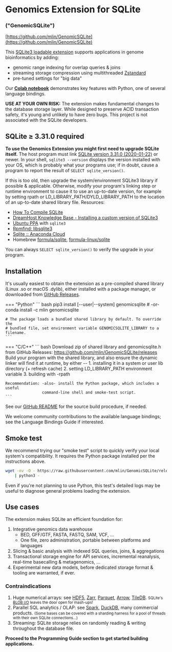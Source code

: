 # Genomics Extension for SQLite

### ("GenomicSQLite")

[https://github.com/mlin/GenomicSQLite](https://github.com/mlin/GenomicSQLite)

This [SQLite3 loadable extension](https://www.sqlite.org/loadext.html) supports applications in genome bioinformatics by adding:

* genomic range indexing for overlap queries & joins
* streaming storage compression using multithreaded [Zstandard](https://facebook.github.io/zstd/)
* pre-tuned settings for "big data"

Our **[Colab notebook](https://colab.research.google.com/drive/1JaNCtyDoigH1AuEdrgqQp_qyzQ7OaAXH?usp=sharing)** demonstrates key features with Python, one of several language bindings.

**USE AT YOUR OWN RISK:** The extension makes fundamental changes to the database storage layer. While designed to preserve ACID transaction safety, it's young and unlikely to have zero bugs. This project is not associated with the SQLite developers.

## SQLite &ge; 3.31.0 required

**To use the Genomics Extension you might first need to upgrade SQLite itself.** The host program must link [SQLite version 3.31.0 (2020-01-22)](https://www.sqlite.org/releaselog/3_31_0.html) or newer. In your shell, `sqlite3 --version` displays the version installed with your OS, which is probably what your programs use; if in doubt, cause a program to report the result of `SELECT sqlite_version()`.

If this is too old, then upgrade the system/environment SQLite3 library if possible & applicable. Otherwise, modify your program's linking step or runtime environment to cause it to use an up-to-date version, for example by setting rpath or LD_LIBRARY_PATH/DYLD_LIBRARY_PATH to the location of an up-to-date shared library file. Resources:

* [How To Compile SQLite](https://www.sqlite.org/howtocompile.html)
* [DreamHost Knowledge Base - Installing a custom version of SQLite3](https://help.dreamhost.com/hc/en-us/articles/360028047592-Installing-a-custom-version-of-SQLite3)
* [Ubuntu PPA](https://launchpad.net/~dqlite/+archive/ubuntu/stable) with `sqlite3`
* [Rpmfind: libsqlite3](https://rpmfind.net/linux/rpm2html/search.php?query=libsqlite3&submit=Search+...&system=&arch=)
* [Sqlite :: Anaconda Cloud](https://anaconda.org/anaconda/sqlite)
* Homebrew [formula/sqlite](https://formulae.brew.sh/formula/sqlite), [formula-linux/sqlite](https://formulae.brew.sh/formula-linux/sqlite)

You can always `SELECT sqlite_version()` to verify the upgrade in your program.

## Installation

It's usually easiest to obtain the extension as a pre-compiled shared library (Linux .so or macOS .dylib), either installed with a package manager, or downloaded from [GitHub Releases](https://github.com/mlin/GenomicSQLite/releases).

=== "Python"
    ``` bash
    pip3 install [--user|--system] genomicsqlite
    # -or-
    conda install -c mlin genomicsqlite

    # The package loads a bundled shared library by default. To override the
    # bundled file, set environment variable GENOMICSQLITE_LIBRARY to a filename.
    ```

=== "C/C++"
    ``` bash
    Download zip of shared library and genomicsqlite.h from GitHub Releases:
        https://github.com/mlin/GenomicSQLite/releases
    Build your program with the shared library, and also ensure the dynamic linker
    will find it at runtime, by either --
        1. installing it in a system or user lib directory (+ refresh cache)
        2. setting LD_LIBRARY_PATH environment variable
        3. building with -rpath

    Recommendation: -also- install the Python package, which includes a useful
                    command-line shell and smoke-test script.
    ```

See our [GitHub README](https://github.com/mlin/GenomicSQLite) for the source build procedure, if needed.

We welcome community contributions to the available language bindings; see the Language Bindings Guide if interested.

## Smoke test

We recommend trying our "smoke test" script to quickly verify your local system's compatibility. It requires the Python package installed per the instructions above.

```bash
wget -nv -O - https://raw.githubusercontent.com/mlin/GenomicSQLite/release/test/genomicsqlite_smoke_test.py \
    | python3 -
```

Even if you're not planning to use Python, this test's detailed logs may be useful to diagnose general problems loading the extension.

## Use cases

The extension makes SQLite an efficient foundation for:

1. Integrative genomics data warehouse
    * BED, GFF/GTF, FASTA, FASTQ, SAM, VCF, ...
    * One file, zero administration, portable between platforms and languages
2. Slicing & basic analysis with indexed SQL queries, joins, & aggregations
3. Transactional storage engine for API services, incremental reanalysis, real-time basecalling & metagenomics, ...
4. Experimental new data models, before dedicated storage format & tooling are warranted, if ever.

### Contraindications

1. Huge numerical arrays: see [HDF5](https://www.hdfgroup.org/solutions/hdf5/), [Zarr](https://zarr.readthedocs.io/en/stable/), [Parquet](https://parquet.apache.org/), [Arrow](https://arrow.apache.org/), [TileDB](https://github.com/TileDB-Inc/TileDB). <small>SQLite's [BLOB I/O](https://www.sqlite.org/c3ref/blob_open.html) leaves the door open for mash-ups!</small>
2. Parallel SQL analytics / OLAP: see [Spark](https://spark.apache.org/), [DuckDB](https://duckdb.org/), many commercial products. <small>(Some bases can be covered with a sharding harness for a pool of threads with their own SQLite connections...)</small>
3. Streaming: SQLite storage relies on randomly reading & writing throughout the database file.

**Proceed to the Programming Guide section to get started building applications.**
